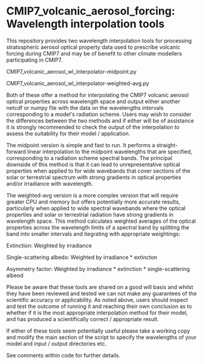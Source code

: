 # CMIP7_volcanic_aerosol_forcing: Wavelength interpolation tools
This repository provides two wavelength interpolation tools for processing stratospheric aerosol optical property data used to prescribe volcanic forcing during CMIP7 and may be of benefit to other climate modellers participating in CMIP7. 

CMIP7_volcanic_aerosol_wl_interpolator-midpoint.py

CMIP7_volcanic_aerosol_wl_interpolator-weighted-avg.py

Both of these offer a method for interpolating the CMIP7 volcanic aerosol optical properties across wavelength space and output either 
another netcdf or numpy file with the data on the wavelengths intervals corresponding to a model's radiation scheme. Users may wish to consider the differences between the two methods and if either will be of assistance it is strongly recommended to check the output of the interpolation to assess the suitability for their model / application. 

The midpoint version is simple and fast to run. It performs a straight-forward linear interpolation to the midpoint
wavelengths that are specified, corresponding to a radiation scheme spectral bands. The principal downside of this method is that it can lead
to unrepresentative optical properties when applied to for wide wavebands that cover sections of the solar or terrestrial
spectrum with strong gradients in optical properties and/or irradiance with wavelength.

The weighted-avg version is a more complex version that will require greater CPU and memory but offers
potentially more accurate results, particularly when applied to wide spectral wavebands where the optical
properties and solar or terrestrial radiation have strong gradients in wavelength space. This method calculates weighted averages
of the optical properties across the wavelength limits of a spectral band by splitting the band into smaller intervals and itegrating with appropriate weightings:

  Extinction:                   Weighted by irradiance
  
  Single-scattering albedo:     Weighted by irradiance * extincton
  
  Asymmetry factor:             Weighted by irradiance * extinction * single-scattering albeod

Please be aware that these tools are shared on a good will basis and whilst they have been reviewed and tested we can not make any 
guarantees of the scientific accuracy or applicability. As noted above, users should inspect and test the outcome of running it and reaching 
their own conclusion as to whether if it is the most appropriate interpolation method for their model, and has produced a scientifically correct / appropriate result. 

If either of these tools seem potentially useful please take a working copy and modify the main section of the script to specify the 
wavelengths of your model and input / output directories etc. 

See comments within code for further details. 
